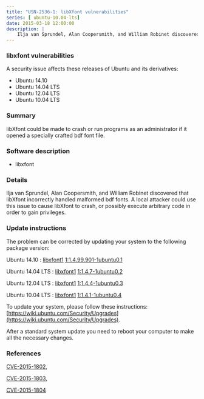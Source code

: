 ```yaml
---
title: "USN-2536-1: libXfont vulnerabilities"
series: [ ubuntu-10.04-lts]
date: 2015-03-18 12:00:00
description: |
    Ilja van Sprundel, Alan Coopersmith, and William Robinet discovered that libXfont incorrectly handled malformed bdf fonts. A local attacker could use this issue to cause libXfont to crash, or possibly execute arbitrary code in order to gain privileges. 
--- 
```

 
 


### libxfont vulnerabilities

A security issue affects these releases of Ubuntu and its derivatives:

* Ubuntu 14.10
* Ubuntu 14.04 LTS
* Ubuntu 12.04 LTS
* Ubuntu 10.04 LTS

### Summary

libXfont could be made to crash or run programs as an administrator if it opened a specially crafted bdf font file.

### Software description

* libxfont 

### Details

Ilja van Sprundel, Alan Coopersmith, and William Robinet discovered that libXfont incorrectly handled malformed bdf fonts. A local attacker could use this issue to cause libXfont to crash, or possibly execute arbitrary code in order to gain privileges. 

### Update instructions

The problem can be corrected by updating your system to the following package version:

Ubuntu 14.10
 : [libxfont1](https://launchpad.net/ubuntu/+source/libxfont) <span> [1:1.4.99.901-1ubuntu0.1](https://launchpad.net/ubuntu/+source/libxfont/1:1.4.99.901-1ubuntu0.1) </span> 

Ubuntu 14.04 LTS
 : [libxfont1](https://launchpad.net/ubuntu/+source/libxfont) <span> [1:1.4.7-1ubuntu0.2](https://launchpad.net/ubuntu/+source/libxfont/1:1.4.7-1ubuntu0.2) </span> 

Ubuntu 12.04 LTS
 : [libxfont1](https://launchpad.net/ubuntu/+source/libxfont) <span> [1:1.4.4-1ubuntu0.3](https://launchpad.net/ubuntu/+source/libxfont/1:1.4.4-1ubuntu0.3) </span> 

Ubuntu 10.04 LTS
 : [libxfont1](https://launchpad.net/ubuntu/+source/libxfont) <span> [1:1.4.1-1ubuntu0.4](https://launchpad.net/ubuntu/+source/libxfont/1:1.4.1-1ubuntu0.4) </span> 

To update your system, please follow these instructions: [https://wiki.ubuntu.com/Security/Upgrades](https://wiki.ubuntu.com/Security/Upgrades).

After a standard system update you need to reboot your computer to make all the necessary changes. 

### References

 
 [CVE-2015-1802](http://people.ubuntu.com/~ubuntu-security/cve/CVE-2015-1802), 

 [CVE-2015-1803](http://people.ubuntu.com/~ubuntu-security/cve/CVE-2015-1803), 

 [CVE-2015-1804](http://people.ubuntu.com/~ubuntu-security/cve/CVE-2015-1804)
 

